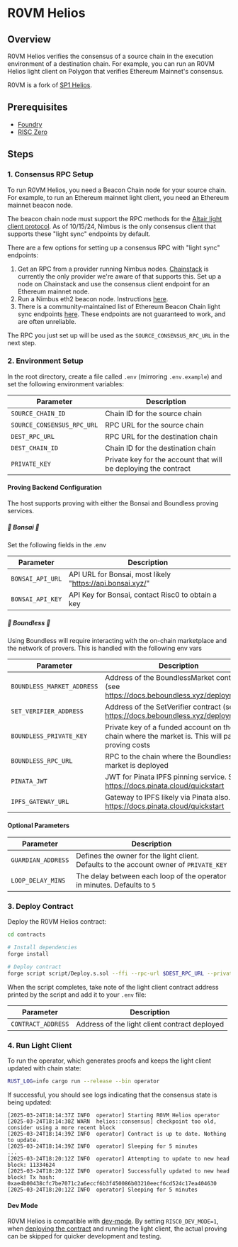 # R0VM Helios

## Overview

R0VM Helios verifies the consensus of a source chain in the execution environment of a destination chain. For example,
you can run an R0VM Helios light client on Polygon that verifies Ethereum Mainnet's consensus.

R0VM is a fork of [SP1 Helios](https://github.com/succinctlabs/sp1-helios).

## Prerequisites

- [Foundry](https://book.getfoundry.sh/getting-started/installation)
- [RISC Zero](https://dev.risczero.com/api/zkvm/install)

## Steps

### 1. Consensus RPC Setup

To run R0VM Helios, you need a Beacon Chain node for your source chain. For example, to run an Ethereum mainnet light
client, you need an Ethereum mainnet beacon node.

The beacon chain node must support the RPC methods for
the [Altair light client protocol](https://github.com/ethereum/consensus-specs/blob/dev/specs/altair/light-client/sync-protocol.md).
As of 10/15/24, Nimbus is the only consensus client that supports these "light sync" endpoints by default.

There are a few options for setting up a consensus RPC with "light sync" endpoints:

1. Get an RPC from a provider running Nimbus nodes. [Chainstack](https://chainstack.com/) is currently the only provider
   we're aware of that supports this. Set up a node on Chainstack and use the consensus client endpoint for an Ethereum
   mainnet node.
2. Run a Nimbus eth2 beacon node. Instructions [here](https://nimbus.guide/el-light-client.html).
3. There is a community-maintained list of Ethereum Beacon Chain light sync
   endpoints [here](https://s1na.github.io/light-sync-endpoints). These endpoints are not guaranteed to work, and are
   often unreliable.

The RPC you just set up will be used as the `SOURCE_CONSENSUS_RPC_URL` in the next step.

### 2. Environment Setup

In the root directory, create a file called `.env` (mirroring `.env.example`) and set the following environment
variables:

| Parameter                  | Description                                                     |
|----------------------------|-----------------------------------------------------------------|
| `SOURCE_CHAIN_ID`          | Chain ID for the source chain                                   |
| `SOURCE_CONSENSUS_RPC_URL` | RPC URL for the source chain                                    |
| `DEST_RPC_URL`             | RPC URL for the destination chain                               |
| `DEST_CHAIN_ID`            | Chain ID for the destination chain                              |
| `PRIVATE_KEY`              | Private key for the account that will be deploying the contract |

#### Proving Backend Configuration

The host supports proving with either the Bonsai and Boundless proving services.

##### 🌳 Bonsai 🌳

Set the following fields in the .env

| Parameter                  | Description                                                     |
|----------------------------|-----------------------------------------------------------------|
| `BONSAI_API_URL`          |  API URL for Bonsai, most likely "https://api.bonsai.xyz/"       |
| `BONSAI_API_KEY`          | API Key for Bonsai, contact Risc0 to obtain a key               |


#####  🍓 Boundless 🍓

Using Boundless will require interacting with the on-chain marketplace and the network of provers. This is handled with the following env vars

| Parameter                  | Description                                                     |
|----------------------------|-----------------------------------------------------------------|
| `BOUNDLESS_MARKET_ADDRESS`  | Address of the BoundlessMarket contract (see https://docs.beboundless.xyz/deployments)   |
| `SET_VERIFIER_ADDRESS`      | Address of the SetVerifier contract (see https://docs.beboundless.xyz/deployments)  |
| `BOUNDLESS_PRIVATE_KEY`     | Private key of a funded account on the chain where the market is. This will pay proving costs  |
| `BOUNDLESS_RPC_URL`         | RPC to the chain where the Boundless market is deployed                              |
| `PINATA_JWT`                | JWT for Pinata IPFS pinning service. See https://docs.pinata.cloud/quickstart |
| `IPFS_GATEWAY_URL`          | Gateway to IPFS likely via Pinata also. See https://docs.pinata.cloud/quickstart |


#### Optional Parameters

| Parameter          | Description                                                                            |
|--------------------|----------------------------------------------------------------------------------------|
| `GUARDIAN_ADDRESS` | Defines the owner for the light client. Defaults to the account owner of `PRIVATE_KEY` |
| `LOOP_DELAY_MINS`  | The delay between each loop of the operator in minutes. Defaults to `5`                |

### 3. Deploy Contract

Deploy the R0VM Helios contract:

```bash
cd contracts

# Install dependencies
forge install

# Deploy contract
forge script script/Deploy.s.sol --ffi --rpc-url $DEST_RPC_URL --private-key $PRIVATE_KEY --broadcast
```

When the script completes, take note of the light client contract address printed by the script and add it to your
`.env` file:

| Parameter          | Description                                   |
|--------------------|-----------------------------------------------|
| `CONTRACT_ADDRESS` | Address of the light client contract deployed |

### 4. Run Light Client

To run the operator, which generates proofs and keeps the light client updated with chain state:

```bash
RUST_LOG=info cargo run --release --bin operator
```

If successful, you should see logs indicating that the consensus state is being updated:

```shell
[2025-03-24T18:14:37Z INFO  operator] Starting R0VM Helios operator
[2025-03-24T18:14:38Z WARN  helios::consensus] checkpoint too old, consider using a more recent block
[2025-03-24T18:14:39Z INFO  operator] Contract is up to date. Nothing to update.
[2025-03-24T18:14:39Z INFO  operator] Sleeping for 5 minutes
...
[2025-03-24T18:20:12Z INFO  operator] Attempting to update to new head block: 11334624
[2025-03-24T18:20:12Z INFO  operator] Successfully updated to new head block! Tx hash: 0xae4b00438cfc7be7071c2a6eccf6b3f450086b03210eecf6cd524c17ea404630
[2025-03-24T18:20:12Z INFO  operator] Sleeping for 5 minutes
```
#### Dev Mode

R0VM Helios is compatible with [dev-mode](https://dev.risczero.com/api/generating-proofs/dev-mode).
By setting `RISC0_DEV_MODE=1`, when [deploying the contract](#3-deploy-contract) and running the light client, the actual proving can be skipped for quicker development and testing.
